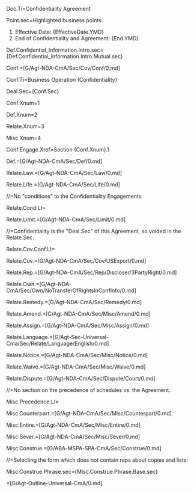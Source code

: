 Doc.Ti=Confidentiality Agreement

Point.sec=Highlighted business points:  <ol class="secs-and"><li>Effective Date: {EffectiveDate.YMD}<li>End of Confidentiality and Agreement:  {End.YMD}</ol>

Def.Confidential_Information.Intro.sec={Def.Confidential_Information.Intro.Mutual.sec}

Conf.=[G/Agt-NDA-CmA/Sec/Cov/Conf/0.md]

Conf.Ti=Business Operation (Confidentiality)

Deal.Sec={Conf.Sec}

Conf.Xnum=1

Def.Xnum=2

Relate.Xnum=3

Misc.Xnum=4

Conf.Engage.Xref=Section {Conf.Xnum}.1

Def.=[G/Agt-NDA-CmA/Sec/Def/0.md]

Relate.Law.=[G/Agt-NDA-CmA/Sec/Law/0.md]

Relate.Life.=[G/Agt-NDA-CmA/Sec/Life/0.md]

//=No "conditions" to the Confidentiality Engagements.

Relate.Cond.LI=</li>

Relate.Limit.=[G/Agt-NDA-CmA/Sec/Limit/0.md]

//=Confidentiality is the "Deal.Sec" of this Agreement, so voided in the Relate.Sec.

Relate.Cov.Conf.LI=</i>

Relate.Cov.=[G/Agt-NDA-CmA/Sec/Cov/USExport/0.md]

Relate.Rep.=[G/Agt-NDA-CmA/Sec/Rep/Discloser/3PartyRight/0.md]

Relate.Own.=[G/Agt-NDA-CmA/Sec/Own/NoTransferOfRightsInConfInfo/0.md]

Relate.Remedy.=[G/Agt-NDA-CmA/Sec/Remedy/0.md]

Relate.Amend.=[G/Agt-NDA-CmA/Sec/Misc/Amend/0.md]

Relate.Assign.=[G/Agt-NDA-CmA/Sec/Misc/Assign/0.md]

Relate.Language.=[G/Agt-Sec-Universal-Cma/Sec/Relate/Language/English/0.md]

Relate.Notice.=[G/Agt-NDA-CmA/Sec/Misc/Notice/0.md]

Relate.Waive.=[G/Agt-NDA-CmA/Sec/Misc/Waive/0.md]

Relate.Dispute.=[G/Agt-NDA-CmA/Sec/Dispute/Court/0.md]

//=No section on the precedence of schedules vs. the Agreement.

Misc.Precedence.LI=</i>

Misc.Counterpart.=[G/Agt-NDA-CmA/Sec/Misc/Counterpart/0.md]

Misc.Entire.=[G/Agt-NDA-CmA/Sec/Misc/Entire/0.md]

Misc.Sever.=[G/Agt-NDA-CmA/Sec/Misc/Sever/0.md]

Misc.Construe.=[G/ABA-MSPA-SPA-CmA/Sec/Construe/0.md]

//=Selecting the form which does not contain reps about copies and lists:

Misc.Construe.Phrase.sec={Misc.Construe.Phrase.Base.sec}

=[G/Agt-Outline-Universal-CmA/0.md]